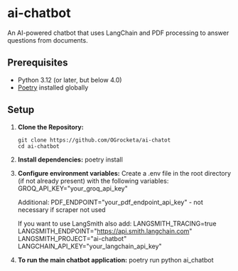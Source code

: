 # ai-chatbot

An AI-powered chatbot that uses LangChain and PDF processing to answer questions from documents.

## Prerequisites

- Python 3.12 (or later, but below 4.0)
- [Poetry](https://python-poetry.org/) installed globally

## Setup

1. **Clone the Repository:**

   ```shell
   git clone https://github.com/OGrocketa/ai-chatot
   cd ai-chatbot

2. **Install dependencies:**
    poetry install


3. **Configure environment variables:**
    Create a .env file in the root directory (if not already present) with the following variables:
    GROQ_API_KEY="your_groq_api_key"

    Additional:
    PDF_ENDPOINT="your_pdf_endpoint_api_key" - not necessary if scraper not used

    If you want to use LangSmith also add:
    LANGSMITH_TRACING=true
    LANGSMITH_ENDPOINT="https://api.smith.langchain.com"
    LANGSMITH_PROJECT="ai-chatbot"
    LANGCHAIN_API_KEY="your_langchain_api_key"

4. **To run the main chatbot application:**
    poetry run python ai_chatbot